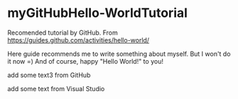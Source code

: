 # myGitHubHello-WorldTutorial
Recomended tutorial by GitHub.
From https://guides.github.com/activities/hello-world/

Here guide recommends me to write something about myself. But I won't do it now =)
And of course, happy "Hello World!" to you!

add some text3 from GitHub

add some text from Visual Studio
